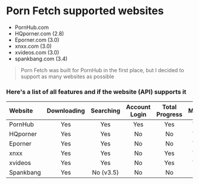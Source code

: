 # Porn Fetch supported websites


- PornHub.com
- HQporner.com (2.8) 
- Eporner.com (3.0)
- xnxx.com (3.0)
- xvideos.com (3.0)
- spankbang.com (3.4)


> Porn Fetch was built for PornHub in the first place, but I decided to support as many websites as possible

### Here's a list of all features and if the website (API) supports it


| Website    | Downloading | Searching | Account Login | Total Progress | Model |
|:-----------|:-----------:|:---------:|:-------------:|:--------------:|:-----:|
| PornHub    |     Yes     |    Yes    |      Yes      |      Yes       |  Yes  |
| HQporner   |     Yes     |    Yes    |      No       |       No       |  Yes  |
| Eporner    |     Yes     |    Yes    |      No       |       No       |  Yes  |
| xnxx       |     Yes     |    Yes    |      No       |      Yes       |  Yes  |
| xvideos    |     Yes     |    Yes    |      No       |      Yes       |  Yes  |
| Spankbang  |    Yes      | No (v3.5) |      No       |       No       |  No   |
